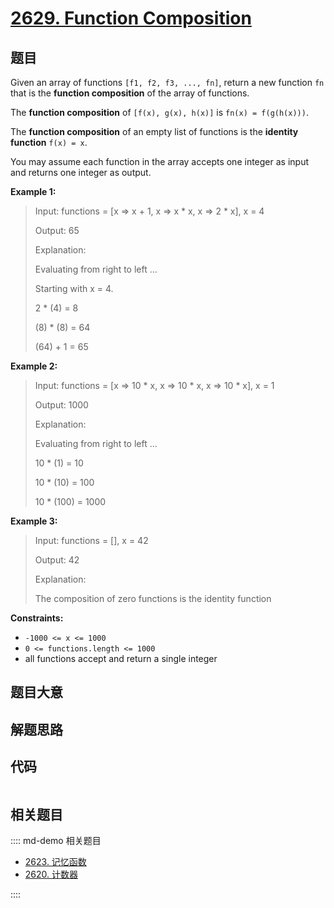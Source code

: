 # [2629. Function Composition](https://leetcode.com/problems/function-composition)

## 题目

Given an array of functions `[f1, f2, f3, ..., fn]`, return a new function
`fn` that is the **function  composition** of the array of functions.

The  **function  composition** of `[f(x), g(x), h(x)]` is `fn(x) =
f(g(h(x)))`.

The  **function  composition** of an empty list of functions is the
**identity function**  `f(x) = x`.

You may assume each function in the array accepts one integer as input and
returns one integer as output.



**Example 1:**

> Input: functions = [x => x + 1, x => x * x, x => 2 * x], x = 4
> 
> Output: 65
> 
> Explanation:
> 
> Evaluating from right to left ...
> 
> Starting with x = 4.
> 
> 2 * (4) = 8
> 
> (8) * (8) = 64
> 
> (64) + 1 = 65

**Example 2:**

> Input: functions = [x => 10 * x, x => 10 * x, x => 10 * x], x = 1
> 
> Output: 1000
> 
> Explanation:
> 
> Evaluating from right to left ...
> 
> 10 * (1) = 10
> 
> 10 * (10) = 100
> 
> 10 * (100) = 1000

**Example 3:**

> Input: functions = [], x = 42
> 
> Output: 42
> 
> Explanation:
> 
> The composition of zero functions is the identity function



**Constraints:**

  * `-1000 <= x <= 1000`
  * `0 <= functions.length <= 1000`
  * all functions accept and return a single integer


## 题目大意

## 解题思路

## 代码

```javascript

```

## 相关题目

:::: md-demo 相关题目
- [2623. 记忆函数](https://leetcode.com/problems/memoize)
- [2620. 计数器](https://leetcode.com/problems/counter)

::::
